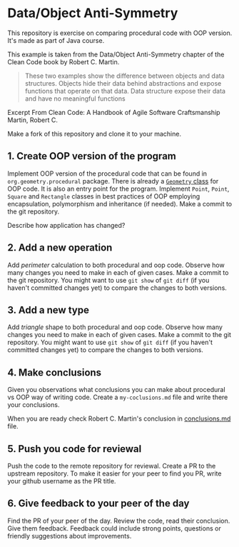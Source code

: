 # Data/Object Anti-Symmetry

This repository is exercise on comparing procedural code with OOP version. It's made as part of Java course.

This example is taken from the Data/Object Anti-Symmetry chapter of the Clean Code book by Robert C. Martin. 

> These two examples show the difference between objects and data structures. Objects hide their data behind abstractions and expose functions that operate on that data. Data structure expose their data and have no meaningful functions

Excerpt From
Clean Code: A Handbook of Agile Software Craftsmanship
Martin, Robert C.

Make a fork of this repository and clone it to your machine.

## 1. Create OOP version of the program

Implement OOP version of the procedural code that can be found in `org.geometry.procedural` package.
There is already a [`Geometry` class](./src/main/java/org/geometry/oop/Geometry.java) for OOP code. It is also an entry point for the program.
Implement `Point`, `Point`, `Square` and `Rectangle` classes in best practices of OOP employing encapsulation, polymorphism and inheritance (if needed).
Make a commit to the git repository.

Describe how application has changed?

## 2. Add a new operation

Add *perimeter* calculation to both procedural and oop code. Observe how many changes you need to make in each of given cases.
Make a commit to the git repository.
You might want to use `git show` of `git diff` (if you haven't committed changes yet) to compare the changes to both versions.

## 3. Add a new type

Add *triangle* shape to both procedural and oop code. Observe how many changes you need to make in each of given cases.
Make a commit to the git repository.
You might want to use `git show` of `git diff` (if you haven't committed changes yet) to compare the changes to both versions.

## 4. Make conclusions

Given you observations what conclusions you can make about procedural vs OOP way of writing code.
Create a `my-coclusions.md` file and write there your conclusions.

When you are ready check Robert C. Martin's conclusion in [conclusions.md](./conclusions.md) file.

## 5. Push you code for reviewal

Push the code to the remote repository for reviewal. Create a PR to the upstream repository.
To make it easier for your peer to find you PR, write your github username as the PR title.

## 6. Give feedback to your peer of the day

Find the PR of your peer of the day. Review the code, read their conclusion.
Give them feedback. Feedback could include strong points, questions or friendly suggestions about improvements.